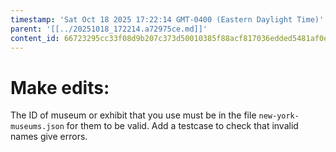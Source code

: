 ```yaml
---
timestamp: 'Sat Oct 18 2025 17:22:14 GMT-0400 (Eastern Daylight Time)'
parent: '[[../20251018_172214.a72975ce.md]]'
content_id: 66723295cc33f08d9b207c373d50010385f88acf817036edded5481af0ea9ebd
---
```


# Make edits:

The ID of museum or exhibit that you use must be in the file `new-york-museums.json`  for them to be valid. Add a testcase to check that invalid names give errors.
